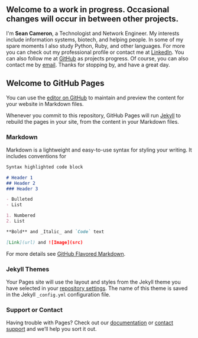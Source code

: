 ## Welcome to a work in progress. Occasional changes will occur in between other projects.

<section id="about">
	<div class="container">
      <h>I'm <strong>Sean Cameron</strong>, a Technologist and Network Engineer. My interests include information systems, biotech, and helping people. In some of my spare moments I also study Python, Ruby, and other languages.</h>
      <h>For more you can check out my professional profile or contact me at <a href="https://www.linkedin.com/in/cameronseanr/">LinkedIn</a>.</h>
      <h>You can also follow me at <a href="https://github.com/cameronsr">GitHub</a> as projects progress.</h>
      <h>Of course, you can also contact me by <a href="mailto:cameron.sean.r@gmail.com">email</a>.</h>
      <h>Thanks for stopping by, and have a great day.</h>
	</div>
</section>

## Welcome to GitHub Pages

You can use the [editor on GitHub](https://github.com/cameronsr/cameronsr.github.io/edit/master/README.md) to maintain and preview the content for your website in Markdown files.

Whenever you commit to this repository, GitHub Pages will run [Jekyll](https://jekyllrb.com/) to rebuild the pages in your site, from the content in your Markdown files.

### Markdown

Markdown is a lightweight and easy-to-use syntax for styling your writing. It includes conventions for

```markdown
Syntax highlighted code block

# Header 1
## Header 2
### Header 3

- Bulleted
- List

1. Numbered
2. List

**Bold** and _Italic_ and `Code` text

[Link](url) and ![Image](src)
```

For more details see [GitHub Flavored Markdown](https://guides.github.com/features/mastering-markdown/).

### Jekyll Themes

Your Pages site will use the layout and styles from the Jekyll theme you have selected in your [repository settings](https://github.com/cameronsr/cameronsr.github.io/settings). The name of this theme is saved in the Jekyll `_config.yml` configuration file.

### Support or Contact

Having trouble with Pages? Check out our [documentation](https://help.github.com/categories/github-pages-basics/) or [contact support](https://github.com/contact) and we’ll help you sort it out.
